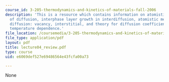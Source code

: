 ```yaml
---
course_id: 3-205-thermodynamics-and-kinetics-of-materials-fall-2006
description: 'This is a resource which contains information on atomistic mechanisms
  of diffusion, interphase layer growth in interdiffusion, atomistic mechanisms of
  diffusion: vacancy, interstitial, and theory for diffusion coefficients and their
  temperature dependence.'
file_location: /coursemedia/3-205-thermodynamics-and-kinetics-of-materials-fall-2006/e6069def527e69486564e43fcfa00a73_lecture04_review.pdf
file_type: application/pdf
layout: pdf
title: lecture04_review.pdf
type: course
uid: e6069def527e69486564e43fcfa00a73

---
```

None